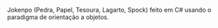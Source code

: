 Jokenpo (Pedra, Papel, Tesoura, Lagarto, Spock) feito em C# usando o paradigma de orientação a objetos.
